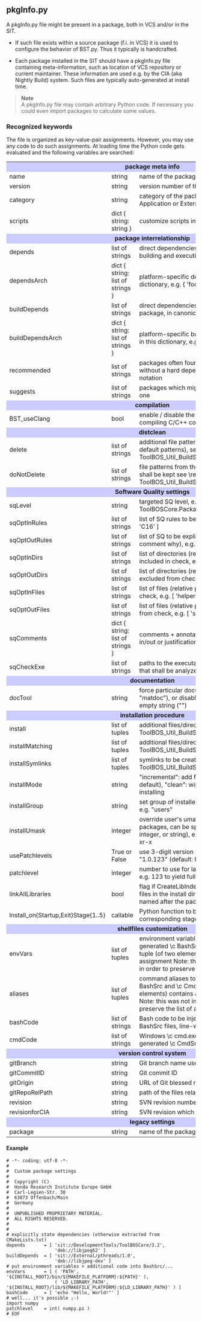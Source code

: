##  pkgInfo.py

A pkgInfo.py file might be present in a package, both in VCS and/or in the SIT.

* If such file exists within a source package (f.i. in VCS) it is used to configure the behavior of BST.py. 
  Thus it typically is handcrafted.

* Each package installed in the SIT should have a pkgInfo.py file containing meta-information, such as location of VCS repository or current maintainer. These information are used e.g. by the CIA (aka Nightly Build) system. Such files are typically auto-generated at install time.

> **Note**   
> A pkgInfo.py file may contain arbitrary Python code. 
> If necessary you could even import packages to calculate some values.

###  Recognized keywords

The file is organized as key-value-pair assignments. However, you may use any code to do such assignments.
At loading time the Python code gets evaluated and the following variables are searched:


 <table>
 <tr>
   <td style="background: #CCCCFF; text-align: center; font-weight: bold;"
       colspan="3">package meta info</td>
 </tr>
 <tr>
      <td>name</td>
      <td>string</td>
      <td>name of the package</td>
 </tr>
 <tr>
      <td>version</td>
      <td>string</td>
      <td>version number of the package</td>
 </tr>
 <tr>
      <td>category</td>
      <td>string</td>
      <td>category of the package (eg.: Development tools,
          Application or External etc.)</td>
 </tr>
 <tr>
      <td>scripts</td>
      <td>dict { string: string }</td>
      <td>customize scripts invoked by BST.py</td>
 </tr>
 <tr>
   <td style="background: #CCCCFF; text-align: center; font-weight: bold;"
       colspan="3">package interrelationship</td>
 </tr>
 <tr>
      <td>depends</td>
      <td>list of strings</td>
      <td>direct dependencies required by this package (for both building
          and execution), in canonical package notation</td>
 </tr>
 <tr>
      <td>dependsArch</td>
      <td>dict { string: list of strings }</td>
      <td>platform-specific dependencies can be stored in this dictionary,
          e.g. { 'focal64': [ 'deb://openjdk-11-jdk' ] }</td>
 </tr>
 <tr>
      <td>buildDepends</td>
      <td>list of strings</td>
      <td>direct dependencies required for building this package, in
          canonical package notation</td>
 </tr>
 <tr>
      <td>buildDependsArch</td>
      <td>dict { string: list of strings }</td>
      <td>platform-specific build-dependencies can be stored in this
          dictionary, e.g. { 'focal64': [ 'deb://gcc-9.3' ] }</td>
 </tr>
 <tr>
      <td>recommended</td>
      <td>list of strings</td>
      <td>packages often found / used together with this one, without
          a hard dependency on it, in canonical package notation</td>
 </tr>
 <tr>
      <td>suggests</td>
      <td>list of strings</td>
      <td>packages which might be of interest to users of this one</td>
 </tr>

 <tr>
   <td style="background: #CCCCFF; text-align: center; font-weight: bold;"
       colspan="3">compilation</td>
 </tr>
 <tr>
      <td>BST_useClang</td>
      <td>bool</td>
      <td>enable / disable the usage of Clang/LLVM for compiling C/C++ code</td>
 </tr>

 <tr>
   <td style="background: #CCCCFF; text-align: center; font-weight: bold;"
       colspan="3">distclean</td>
 </tr>
 <tr>
      <td>delete</td>
      <td>list of strings</td>
      <td>additional file patterns to be deleted (apart from default patterns),
          see \ref ToolBOS_Util_BuildSystemTools_Cleaning</td>
 </tr>
 <tr>
      <td>doNotDelete</td>
      <td>list of strings</td>
      <td>file patterns from the default set of patterns which shall be kept
          see \ref ToolBOS_Util_BuildSystemTools_Cleaning</td>
 </tr>
 <tr>
   <td style="background: #CCCCFF; text-align: center; font-weight: bold;"
       colspan="3">Software Quality settings</td>
 </tr>
 <tr>
      <td>sqLevel</td>
      <td>string</td>
      <td>targeted SQ level, e.g. 'advanced',
          see \ref ToolBOSCore.Packages.QualityChecker.sqLevelNames </td>
 </tr>
 <tr>
      <td>sqOptInRules</td>
      <td>list of strings</td>
      <td>list of SQ rules to be explicitly enabled,
          e.g. [ 'C15', 'C16' ]</td>
 </tr>
 <tr>
      <td>sqOptOutRules</td>
      <td>list of strings</td>
      <td>list of SQ to be explicitly disabled (please leave comment why),
          e.g. [ 'C04', 'C05' ]</td>
 </tr>
 <tr>
      <td>sqOptInDirs</td>
      <td>list of strings</td>
      <td>list of directories (relative paths) to be explicitly included
          in check, e.g. [ 'src' ]</td>
 </tr>
 <tr>
      <td>sqOptOutDirs</td>
      <td>list of strings</td>
      <td>list of directories (relative paths) to be explicitly excluded
          from check, e.g. [ 'external', '3rdParty' ]</td>
 </tr>
 <tr>
      <td>sqOptInFiles</td>
      <td>list of strings</td>
      <td>list of files (relative paths) to be explicitly included
          in check, e.g. [ 'helper.cpp' ]</td>
 </tr>
 <tr>
      <td>sqOptOutFiles</td>
      <td>list of strings</td>
      <td>list of files (relative paths) to be explicitly excluded
          from check, e.g. [ 'src/autoGeneratedWrapper.cpp' ]</td>
 </tr>
 <tr>
      <td>sqComments</td>
      <td>dict { string: list of strings }</td>
      <td>comments + annotations to SQ rules, e.g. why opt-in/out or
          justification why a rule cannot be fulfilled</td>
 </tr>
 <tr>
      <td>sqCheckExe</td>
      <td>list of strings</td>
      <td>paths to the executables, including arguments (if any), that
          shall be analyzed by the valgrind check routine</td>
 </tr>
 <tr>
   <td style="background: #CCCCFF; text-align: center; font-weight: bold;"
       colspan="3">documentation</td>
 </tr>
 <tr>
      <td>docTool</td>
      <td>string</td>
      <td>force particular documentation tool ("doxygen", "matdoc"), or
          disable documentation creation using an empty string ("")</td>
 </tr>
 <tr>
   <td style="background: #CCCCFF; text-align: center; font-weight: bold;"
       colspan="3">installation procedure</td>
 </tr>
 <tr>
      <td>install</td>
      <td>list of tuples</td>
      <td>additional files/directories to install,
          see \ref ToolBOS_Util_BuildSystemTools_Installation </td>
 </tr>
 <tr>
      <td>installMatching</td>
      <td>list of tuples</td>
      <td>additional files/directories to install,
          see \ref ToolBOS_Util_BuildSystemTools_Installation </td>
 </tr>
 <tr>
      <td>installSymlinks</td>
      <td>list of tuples</td>
      <td>symlinks to be created at install time,
          see \ref ToolBOS_Util_BuildSystemTools_Installation </td>
 </tr>
 <tr>
      <td>installMode</td>
      <td>string</td>
      <td>"incremental": add files to previous installation (= default),
          "clean": wipe previous installation before installing</td>
 </tr>
 <tr>
      <td>installGroup</td>
      <td>string</td>
      <td>set group of installed files to specified group name, e.g.
          "users"</td>
 </tr>
 <tr>
      <td>installUmask</td>
      <td>integer</td>
      <td>override user's umask-setting when installing packages, can be
          specified as decimal integer, octal integer, or string), e.g.:
          "0022" for permissions rwxr-xr-x</td>
 </tr>
 <tr>
      <td>usePatchlevels</td>
      <td>True or False</td>
      <td>use 3-digit version scheme for installation, e.g. "1.0.123"
          (default: False)</td>
 </tr>
 <tr>
      <td>patchlevel</td>
      <td>integer</td>
      <td>number to use for last field in 3-digit version scheme,
          e.g. 123 to yield full version string "1.0.123"</td>
 </tr>
 <tr>
      <td>linkAllLibraries</td>
      <td>bool</td>
      <td>flag if CreateLibIndex for RTBOS shall consider all.so files
          in the install directory, or only the main one named after the
          package</td>
 </tr>
 <tr>
      <td>Install_on{Startup,Exit}Stage{1..5}</td>
      <td>callable</td>
      <td>Python function to be executed at startup/exit of the
          corresponding stage 1..5</td>
 </tr>
 <tr>
   <td style="background: #CCCCFF; text-align: center; font-weight: bold;"
       colspan="3">shellfiles customization</td>
 </tr>
 <tr>
      <td>envVars</td>
      <td>list of tuples</td>
      <td>environment variable assignments to put into auto-generated
          \c BashSrc and \c CmdSrc.bat files
          each tuple (of two elements) contains a varName-value assignment
          Note: this was not implemented as \c dict in order to preserve
          the list of appearance in the file</td>
 </tr>
 <tr>
      <td>aliases</td>
      <td>list of tuples</td>
      <td>command aliases to put into auto-generated
          \c BashSrc and \c CmdSrc.bat files
          each tuple (of two elements) contains an alias-command assignment
          Note: this was not implemented as \c dict in order to preserve
          the list of appearance in the file</td>
 </tr>
 <tr>
      <td>bashCode</td>
      <td>list of strings</td>
      <td>Bash code to be injected into auto-generated \c BashSrc files,
          line-wise</td>
 </tr>
 <tr>
      <td>cmdCode</td>
      <td>list of strings</td>
      <td>Windows \c cmd.exe code to be injected into auto-generated
          \c CmdSrc.bat files, line-wise</td>
 </tr>
 <tr>
   <td style="background: #CCCCFF; text-align: center; font-weight: bold;"
       colspan="3">version control system</td>
 </tr>
 <tr>
      <td>gitBranch</td>
      <td>string</td>
      <td>Git branch name used for installation</td>
 </tr>
 <tr>
      <td>gitCommitID</td>
      <td>string</td>
      <td>Git commit ID</td>
 </tr>
 <tr>
      <td>gitOrigin</td>
      <td>string</td>
      <td>URL of Git blessed repository</td>
 </tr>
 <tr>
      <td>gitRepoRelPath</td>
      <td>string</td>
      <td>path of the files relative within the Git repository root</td>
 </tr>
 <tr>
      <td>revision</td>
      <td>string</td>
      <td>SVN revision number</td>
 </tr>
 <tr>
      <td>revisionforCIA</td>
      <td>string</td>
      <td>SVN revision which shall be build by CIA</td>
 </tr>
 <tr>
   <td style="background: #CCCCFF; text-align: center; font-weight: bold;"
       colspan="3">legacy settings</td>
 </tr>
 <tr>
      <td>package</td>
      <td>string</td>
      <td>name of the package (replaced by "name")</td>
 </tr>
 </table>


#### Example

    # -*- coding: utf-8 -*-
    #
    #  Custom package settings
    #
    #  Copyright (C)
    #  Honda Research Institute Europe GmbH
    #  Carl-Legien-Str. 30
    #  63073 Offenbach/Main
    #  Germany
    #
    #  UNPUBLISHED PROPRIETARY MATERIAL.
    #  ALL RIGHTS RESERVED.
    #
    #
    # explicitly state dependencies (otherwise extracted from CMakeLists.txt)
    depends       = [ 'sit://DevelopmentTools/ToolBOSCore/3.2',
                      'deb://libjpeg62' ]
    buildDepends  = [ 'sit://External/pthreads/1.0',
                      'deb://libjpeg-dev' ]
    # put environment variables + additional code into BashSrc/...
    envVars       = [ ( 'PATH', '${INSTALL_ROOT}/bin/${MAKEFILE_PLATFORM}:${PATH}' ),
                      ( 'LD_LIBRARY_PATH', '${INSTALL_ROOT}/lib/${MAKEFILE_PLATFORM}:${LD_LIBRARY_PATH}' ) ]
    bashCode      = [ 'echo "Hello, World!"' ]
    # well... it's possible ;-)
    import numpy
    patchlevel    = int( numpy.pi )
    # EOF
    
